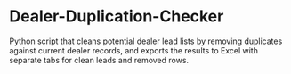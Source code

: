 # Dealer-Duplication-Checker
Python script that cleans potential dealer lead lists by removing duplicates against current dealer records, and exports the results to Excel with separate tabs for clean leads and removed rows.

